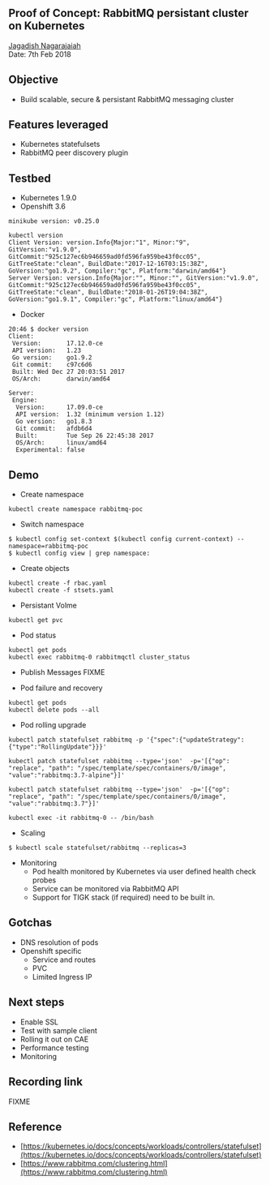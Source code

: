 Proof of Concept: RabbitMQ persistant cluster on Kubernetes
----
[Jagadish Nagarajaiah](jaganaga@cisco.com) <br>
Date: 7th Feb 2018

## Objective
* Build scalable, secure & persistant RabbitMQ messaging cluster

## Features leveraged
* Kubernetes statefulsets
* RabbitMQ peer discovery plugin

## Testbed
* Kubernetes 1.9.0
* Openshift 3.6

```
minikube version: v0.25.0
```

```
kubectl version
Client Version: version.Info{Major:"1", Minor:"9", GitVersion:"v1.9.0", GitCommit:"925c127ec6b946659ad0fd596fa959be43f0cc05", GitTreeState:"clean", BuildDate:"2017-12-16T03:15:38Z", GoVersion:"go1.9.2", Compiler:"gc", Platform:"darwin/amd64"}
Server Version: version.Info{Major:"", Minor:"", GitVersion:"v1.9.0", GitCommit:"925c127ec6b946659ad0fd596fa959be43f0cc05", GitTreeState:"clean", BuildDate:"2018-01-26T19:04:38Z", GoVersion:"go1.9.1", Compiler:"gc", Platform:"linux/amd64"}
```

* Docker

```
20:46 $ docker version
Client:
 Version:       17.12.0-ce
 API version:   1.23
 Go version:    go1.9.2
 Git commit:    c97c6d6
 Built: Wed Dec 27 20:03:51 2017
 OS/Arch:       darwin/amd64

Server:
 Engine:
  Version:      17.09.0-ce
  API version:  1.32 (minimum version 1.12)
  Go version:   go1.8.3
  Git commit:   afdb6d4
  Built:        Tue Sep 26 22:45:38 2017
  OS/Arch:      linux/amd64
  Experimental: false
```

## Demo

* Create namespace

```
kubectl create namespace rabbitmq-poc
```

* Switch namespace

```
$ kubectl config set-context $(kubectl config current-context) --namespace=rabbitmq-poc
$ kubectl config view | grep namespace:
```

* Create objects

```
kubectl create -f rbac.yaml
kubectl create -f stsets.yaml
```

* Persistant Volme

```
kubectl get pvc
```

* Pod status

```
kubectl get pods
kubectl exec rabbitmq-0 rabbitmqctl cluster_status
```

* Publish Messages
FIXME

* Pod failure and recovery

```
kubectl get pods
kubectl delete pods --all
```

* Pod rolling upgrade

```
kubectl patch statefulset rabbitmq -p '{"spec":{"updateStrategy":{"type":"RollingUpdate"}}}'

kubectl patch statefulset rabbitmq --type='json'  -p='[{"op": "replace", "path": "/spec/template/spec/containers/0/image", "value":"rabbitmq:3.7-alpine"}]'

kubectl patch statefulset rabbitmq --type='json'  -p='[{"op": "replace", "path": "/spec/template/spec/containers/0/image", "value":"rabbitmq:3.7"}]'

kubectl exec -it rabbitmq-0 -- /bin/bash
```

* Scaling

```
$ kubectl scale statefulset/rabbitmq --replicas=3
```

* Monitoring
  - Pod health monitored by Kubernetes via user defined health check probes
  - Service can be monitored via RabbitMQ API
  - Support for TIGK stack (if required) need to be built in.

## Gotchas
* DNS resolution of pods
* Openshift specific
  - Service and routes
  - PVC
  - Limited Ingress IP


## Next steps
* Enable SSL
* Test with sample client
* Rolling it out on CAE
* Performance testing
* Monitoring


## Recording link
FIXME

## Reference
* [https://kubernetes.io/docs/concepts/workloads/controllers/statefulset](https://kubernetes.io/docs/concepts/workloads/controllers/statefulset)
* [https://www.rabbitmq.com/clustering.html](https://www.rabbitmq.com/clustering.html)
